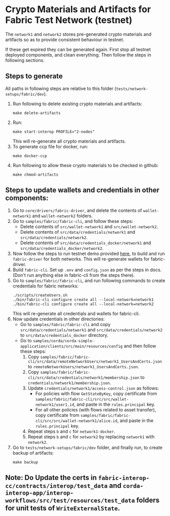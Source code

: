 # Crypto Materials and Artifacts for Fabric Test Network (testnet)

The `network1` and `network2` stores pre-generated crypto materials and artifacts
so as to provide consistent behaviour in testnet.

If these get expired they can be generated again. First stop all testnet deployed components, and clean everything. Then follow the steps in following sections.

## Steps to generate

All paths in following steps are relative to this folder (`tests/network-setups/fabric/dev`).

1. Run following to delete existing crypto materials and artifacts:
    ```
    make delete-artifacts
    ```
2. Run:
    ```
    make start-interop PROFILE="2-nodes"
    ```
   This will re-generate all crypto materials and artifacts.
3. To generate ccp file for docker, run:
    ```
    make docker-ccp
    ```
5. Run following to allow these crypto materials to be checked in github:
    ```
    make chmod-artifacts 
    ```

## Steps to update wallets and credentials in other components:

1. Go to `core/drivers/fabric-driver`, and delete the contents of `wallet-network1` and `wallet-network2` folders.
2. Go to `samples/fabric/fabric-cli`, and follow these steps:
    - Delete contents of `src/wallet-network1` and `src/wallet-network2`.
    - Delete contents of `src/data/credentials/network1` and `src/data/credentials/network2`.
    - Delete contents of `src/data/credentials_docker/network1` and `src/data/credentials_docker/network2`.
3. Now follow the steps to run testnet demo provided [here](https://labs.hyperledger.org/weaver-dlt-interoperability/docs/external/getting-started/test-network/setup-local#fabric-driver), to build and run `fabric-driver` for both networks. This will re-generate wallets for fabric-driver.
4. Build `fabric-cli`. Set up `.env` and `config.json` as per the steps in docs. (Don't run anything else in fabric-cli from the steps there).
4. Go to `samples/fabric/fabric-cli`, and run following commands to create credentials for fabric networks:
    ```
    ./scripts/createUsers.sh
    ./bin/fabric-cli configure create all --local-network=network1
    ./bin/fabric-cli configure create all --local-network=network2
    ```
    This will re-generate all credentials and wallets for fabric-cli.
5. Now update credentials in other directories:
    - Go to `samples/fabric/fabric-cli` and copy `src/data/credentials/network1` and `src/data/credentials/network2` to `src/data/credentials_docker` directory.
    - Go to `samples/corda/corda-simple-application/clients/src/main/resources/config` and then follow these steps:
        1. Copy `samples/fabric/fabric-cli/src/data/remoteNetworkUsers/network1_UsersAndCerts.json` to `remoteNetworkUsers/network1_UsersAndCerts.json`.
        2. Copy `samples/fabric/fabric-cli/src/data/credentials/network1/membership.json` to `credentials/network1/membership.json`.
        3. Update `credentials/network1/access-control.json` as follows:
            - For policies with flow `GetStateByKey`, copy certificate from `samples/fabric/fabric-cli/src/src/wallet-network1/user1.id`, and paste in the `rules.principal` key.
            - For all other policies (with flows related to asset transfer), copy certificate from `samples/fabric/fabric-cli/src/src/wallet-network1/alice.id`, and paste in the `rules.principal` key.
        4. Repeat steps `b` and `c` for `network1-docker`.
        5. Repeat steps `b` and `c` for `network2` by replacing `network1` with `network2`.
6. Go to `tests/network-setups/fabric/dev` folder, and finally run, to create backup of artifacts:
    ```
    make backup
    ```
Note: Do Update the certs in `fabric-interop-cc/contracts/interop/test_data` and `corda-interop-app/interop-workflows/src/test/resources/test_data` folders for unit tests of `WriteExternalState`.
---
